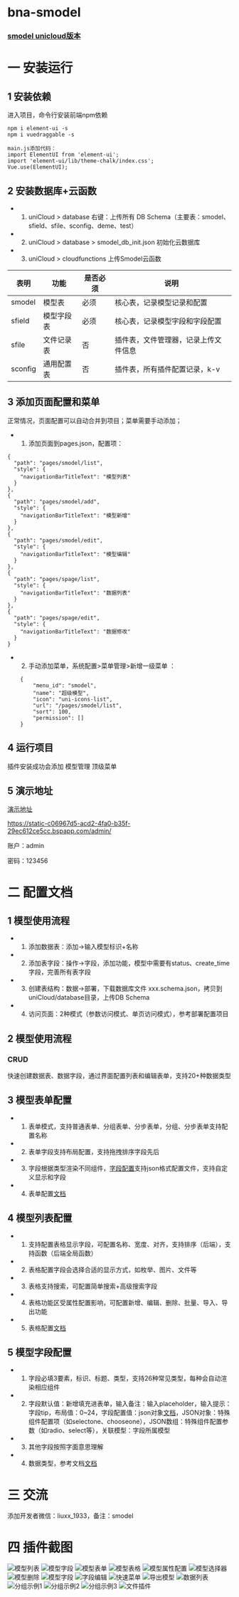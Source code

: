# bna-smodel

### [smodel unicloud版本](https://ext.dcloud.net.cn/plugin?id=8356)

# 一 安装运行

## 1 安装依赖
进入项目，命令行安装前端npm依赖
```
npm i element-ui -s
npm i vuedraggable -s

main.js添加代码：
import ElementUI from 'element-ui';
import 'element-ui/lib/theme-chalk/index.css';
Vue.use(ElementUI);
```

## 2 安装数据库+云函数
 - 1) uniCloud > database 右键：上传所有 DB Schema（主要表：smodel、sfield、sfile、sconfig、deme、test）
 - 2) uniCloud > database > smodel_db_init.json 初始化云数据库
 - 3) uniCloud > cloudfunctions 上传Smodel云函数
 
 | 表明 | 功能 | 是否必须 | 说明 |
 | --- | --- | --- | --- |
 | smodel | 模型表 | 必须 | 核心表，记录模型记录和配置|
 | sfield | 模型字段表 | 必须 |核心表，记录模型字段和字段配置 |
 | sfile | 文件记录表 | 否 |插件表，文件管理器，记录上传文件信息|
 | sconfig | 通用配置表 | 否 |插件表，所有插件配置记录，k-v|



## 3 添加页面配置和菜单
正常情况，页面配置可以自动合并到项目；菜单需要手动添加；
- 1) 添加页面到pages.json，配置项：
```
{
  "path": "pages/smodel/list",
  "style": {
    "navigationBarTitleText": "模型列表"
  }
},
{
  "path": "pages/smodel/add",
  "style": {
    "navigationBarTitleText": "模型新增"
  }
},
{
  "path": "pages/smodel/edit",
  "style": {
    "navigationBarTitleText": "模型编辑"
  }
},
{
  "path": "pages/spage/list",
  "style": {
    "navigationBarTitleText": "数据列表"
  }
},
{
  "path": "pages/spage/edit",
  "style": {
    "navigationBarTitleText": "数据修改"
  }
}
```
- 2) 手动添加菜单，系统配置>菜单管理>新增一级菜单 ：
```
	{
		"menu_id": "smodel",
		"name": "超级模型",
		"icon": "uni-icons-list",
		"url": "/pages/smodel/list",
		"sort": 100,
		"permission": []
	}
```

## 4 运行项目
插件安装成功会添加 模型管理 顶级菜单

## 5 演示地址

[演示地址](https://static-c06967d5-acd2-4fa0-b35f-29ec612ce5cc.bspapp.com/admin/#/pages/smodel/list)

https://static-c06967d5-acd2-4fa0-b35f-29ec612ce5cc.bspapp.com/admin/

账户：admin

密码：123456

# 二 配置文档
## 1 模型使用流程
- 1) 添加数据表：添加->输入模型标识+名称
- 2) 添加表字段：操作->字段，添加功能，模型中需要有status、create_time字段，完善所有表字段
- 3) 创建表结构：数据->部署，下载数据库文件 xxx.schema.json，拷贝到uniCloud/database目录，上传DB Schema
- 4) 访问页面：2种模式（参数访问模式、单页访问模式），参考部署配置项目

## 2 模型使用流程
### CRUD
快速创建数据表、数据字段，通过界面配置列表和编辑表单，支持20+种数据类型

## 3 模型表单配置
- 1) 表单模式，支持普通表单、分组表单、分步表单，分组、分步表单支持配置名称
- 2) 表单字段支持布局配置，支持拖拽排序字段先后
- 3) 字段根据类型渲染不同组件，<a href="https://element.eleme.cn/#/zh-CN/component/input" target="_blank">字段配置</a>支持json格式配置文件，支持自定义显示和字段
- 4) 表单配置<a href="https://element.eleme.cn/#/zh-CN/component/form" target="_blank">文档</a>

## 4 模型列表配置
- 1) 支持配置表格显示字段，可配置名称、宽度、对齐，支持排序（后端），支持函数（后端全局函数）
- 2) 表格配置字段会选择合适的显示方式，如枚举、图片、文件等
- 3) 表格支持搜索，可配置简单搜索+高级搜索字段
- 4) 表格功能区受属性配置影响，可配置新增、编辑、删除、批量、导入、导出功能
- 5) 表格配置<a href="https://element.eleme.cn/#/zh-CN/component/table" target="_blank">文档</a>

## 5 模型字段配置
- 1) 字段必填3要素，标识、标题、类型，支持26种常见类型，每种会自动渲染相应组件
- 2) 字段默认值：新增填充进表单，输入备注：输入placeholder，输入提示：字段tip，布局值：0~24，字段配置值：json对象<a href="https://element.eleme.cn/#/zh-CN/component/input" target="_blank">文档</a>，JSON对象：特殊组件配置项（如selectone、chooseone），JSON数组：特殊组件配置参数（如radio、select等），关联模型：字段所属模型
- 3) 其他字段按照字面意思理解
- 4) 数据类型，参考文档<a href="https://element.eleme.cn/#/zh-CN/component/input" target="_blank">文档</a>

# 三 交流
添加开发者微信：liuxx_1933，备注：smodel

# 四 插件截图

![模型列表](https://static-c06967d5-acd2-4fa0-b35f-29ec612ce5cc.bspapp.com/screenshot/smodel_list.png)
![模型字段](https://static-c06967d5-acd2-4fa0-b35f-29ec612ce5cc.bspapp.com/screenshot/smodel_1.png)
![模型表单](https://static-c06967d5-acd2-4fa0-b35f-29ec612ce5cc.bspapp.com/screenshot/smodel_2.png)
![模型表格](https://static-c06967d5-acd2-4fa0-b35f-29ec612ce5cc.bspapp.com/screenshot/smodel_3.png)
![模型属性配置](https://static-c06967d5-acd2-4fa0-b35f-29ec612ce5cc.bspapp.com/screenshot/smodel_4.png)
![模型选择器](https://static-c06967d5-acd2-4fa0-b35f-29ec612ce5cc.bspapp.com/screenshot/smodel_choose.png)
![模型删除](https://static-c06967d5-acd2-4fa0-b35f-29ec612ce5cc.bspapp.com/screenshot/smodel_del.png)
![模型字段](https://static-c06967d5-acd2-4fa0-b35f-29ec612ce5cc.bspapp.com/screenshot/smodel_fields.png)
![字段编辑](https://static-c06967d5-acd2-4fa0-b35f-29ec612ce5cc.bspapp.com/screenshot/sfield_edit.png)
![快速菜单](https://static-c06967d5-acd2-4fa0-b35f-29ec612ce5cc.bspapp.com/screenshot/smodel_menus.png)
![导出模型](https://static-c06967d5-acd2-4fa0-b35f-29ec612ce5cc.bspapp.com/screenshot/smodel_out.png)
![数据列表](https://static-c06967d5-acd2-4fa0-b35f-29ec612ce5cc.bspapp.com/screenshot/spage_list.png)
![分组示例1](https://static-c06967d5-acd2-4fa0-b35f-29ec612ce5cc.bspapp.com/screenshot/spage_1.png)
![分组示例2](https://static-c06967d5-acd2-4fa0-b35f-29ec612ce5cc.bspapp.com/screenshot/spage_2.png)
![分组示例3](https://static-c06967d5-acd2-4fa0-b35f-29ec612ce5cc.bspapp.com/screenshot/spage_3.png)
![文件插件](https://static-c06967d5-acd2-4fa0-b35f-29ec612ce5cc.bspapp.com/screenshot/sfile.png)


